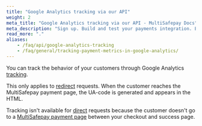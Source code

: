 ```yaml
---
title: "Google Analytics tracking via our API"
weight: 2
meta_title: "Google Analytics tracking via our API - MultiSafepay Docs"
meta_description: "Sign up. Build and test your payments integration. Explore our products and services. Use our API reference, SDKs, and wrappers. Get support."
read_more: "."
aliases:
    - /faq/api/google-analytics-tracking
    - /faq/general/tracking-payment-metrics-in-google-analytics/
---
```


You can track the behavior of your customers through Google Analytics [tracking](/api/#create-an-order).  

This only applies to [redirect](/developer/api/difference-between-direct-and-redirect/) requests. When the customer reaches the MultiSafepay payment page, the UA-code is generated and appears in the HTML.

Tracking isn't available for [direct](/developer/api/difference-between-direct-and-redirect/) requests because the customer doesn't go to a [MultiSafepay payment page](/payments/checkout/payment-pages/) between your checkout and success page. 
